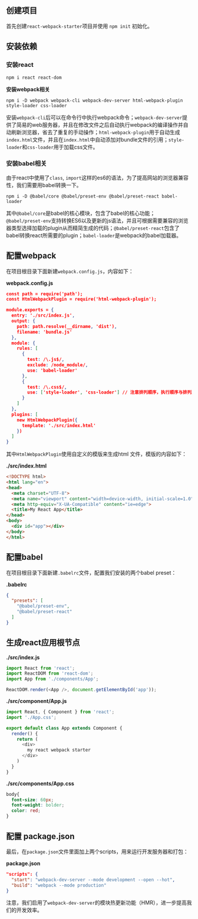 ## **创建项目**



首先创建`react-webpack-starter`项目并使用 `npm init` 初始化。

##  

## **安装依赖**



### **安装react**



```
npm i react react-dom
```



**安装webpack相关**



```
npm i -D webpack webpack-cli webpack-dev-server html-webpack-plugin style-loader css-loader
```



安装`webpack-cli`后可以在命令行中执行webpack命令；`webpack-dev-server`提供了简易的web服务器，并且在修改文件之后自动执行webpack的编译操作并自动刷新浏览器，省去了重复的手动操作；`html-webpack-plugin`用于自动生成`index.html`文件，并且在`index.html`中自动添加对bundle文件的引用；`style-loader`和`css-loader`用于加载css文件。

### 

### **安装babel相关**



由于react中使用了`class`, `import`这样的es6的语法，为了提高网站的浏览器兼容性，我们需要用babel转换一下。



```
npm i -D @babel/core @babel/preset-env @babel/preset-react babel-loader 
```



其中`@babel/core`是babel的核心模块，包含了babel的核心功能；`@babel/preset-env`支持转换ES6以及更新的js语法，并且可根据需要兼容的浏览器类型选择加载的plugin从而精简生成的代码；`@babel/preset-react`包含了babel转换react所需要的plugin；`babel-loader`是webpack的babel加载器。



## 

## **配置webpack**



在项目根目录下面新建`webpack.config.js`，内容如下：

**webpack.config.js**



```json
const path = require('path');
const HtmlWebpackPlugin = require('html-webpack-plugin');

module.exports = {
  entry: './src/index.js',
  output: {
    path: path.resolve(__dirname, 'dist'),
    filename: 'bundle.js'
  },
  module: {
    rules: [
      {
        test: /\.js$/,
        exclude: /node_module/,
        use: 'babel-loader'
      },
      {
        test: /\.css$/,
        use: ['style-loader', 'css-loader'] // 注意排列顺序，执行顺序与排列顺序相反
      }
    ]
  },
  plugins: [
    new HtmlWebpackPlugin({
      template: './src/index.html'
    })
  ]
}
```



其中`HtmlWebpackPlugin`使用自定义的模版来生成html 文件，模版的内容如下：

**./src/index.html**



```html
<!DOCTYPE html>
<html lang="en">
<head>
  <meta charset="UTF-8">
  <meta name="viewport" content="width=device-width, initial-scale=1.0">
  <meta http-equiv="X-UA-Compatible" content="ie=edge">
  <title>My React App</title>
</head>
<body>
  <div id="app"></div>
</body>
</html>
```



## **配置babel**



在项目根目录下面新建`.babelrc`文件，配置我们安装的两个babel preset：

**.babelrc**



```json
{
  "presets": [
    "@babel/preset-env",
    "@babel/preset-react"
  ]
}
```



## **生成react应用根节点**



**./src/index.js**



```js
import React from 'react';
import ReactDOM from 'react-dom';
import App from './components/App';

ReactDOM.render(<App />, document.getElementById('app'));
```



**./src/component/App.js**



```js
import React, { Component } from 'react';
import './App.css';

export default class App extends Component {
  render() {
    return (
      <div>
        my react webpack starter
      </div>
    )
  }
}
```



**./src/components/App.css**



```css
body{
  font-size: 60px;
  font-weight: bolder;
  color: red;
}
```



## **配置** **package.json**



最后，在`package.json`文件里面加上两个scripts，用来运行开发服务器和打包：

**package.json**



```json
"scripts": {
  "start": "webpack-dev-server --mode development --open --hot",
  "build": "webpack --mode production"
}
```



注意，我们启用了`webpack-dev-server`的模块热更新功能（HMR），进一步提高我们的开发效率。

